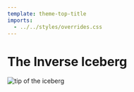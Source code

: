 ```yaml
---
template: theme-top-title
imports:
  - ../../styles/overrides.css
---
```


# The Inverse Iceberg

![tip of the iceberg](/assets/iceberg-asset-liability.png)